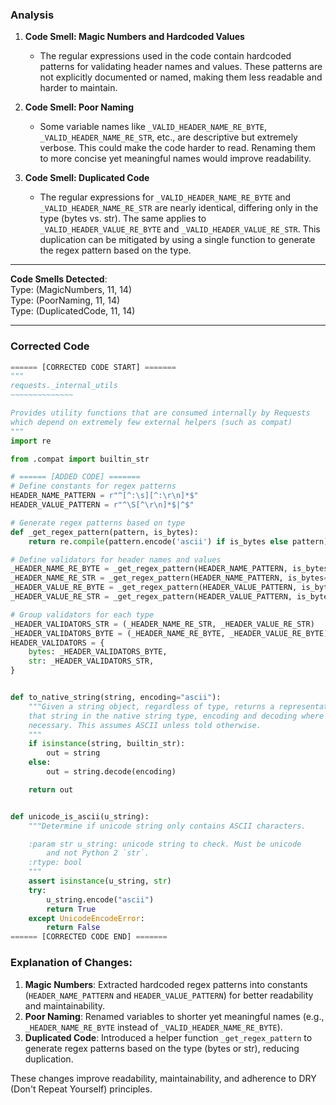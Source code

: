 ### Analysis

1. **Code Smell: Magic Numbers and Hardcoded Values**  
   - The regular expressions used in the code contain hardcoded patterns for validating header names and values. These patterns are not explicitly documented or named, making them less readable and harder to maintain.

2. **Code Smell: Poor Naming**  
   - Some variable names like `_VALID_HEADER_NAME_RE_BYTE`, `_VALID_HEADER_NAME_RE_STR`, etc., are descriptive but extremely verbose. This could make the code harder to read. Renaming them to more concise yet meaningful names would improve readability.

3. **Code Smell: Duplicated Code**  
   - The regular expressions for `_VALID_HEADER_NAME_RE_BYTE` and `_VALID_HEADER_NAME_RE_STR` are nearly identical, differing only in the type (bytes vs. str). The same applies to `_VALID_HEADER_VALUE_RE_BYTE` and `_VALID_HEADER_VALUE_RE_STR`. This duplication can be mitigated by using a single function to generate the regex pattern based on the type.

---

**Code Smells Detected**:  
Type: (MagicNumbers, 11, 14)  
Type: (PoorNaming, 11, 14)  
Type: (DuplicatedCode, 11, 14)

---

### Corrected Code

```python
====== [CORRECTED CODE START] =======
"""
requests._internal_utils
~~~~~~~~~~~~~~

Provides utility functions that are consumed internally by Requests
which depend on extremely few external helpers (such as compat)
"""
import re

from .compat import builtin_str

# ====== [ADDED CODE] =======  
# Define constants for regex patterns
HEADER_NAME_PATTERN = r"^[^:\s][^:\r\n]*$"
HEADER_VALUE_PATTERN = r"^\S[^\r\n]*$|^$"

# Generate regex patterns based on type
def _get_regex_pattern(pattern, is_bytes):
    return re.compile(pattern.encode('ascii') if is_bytes else pattern)

# Define validators for header names and values
_HEADER_NAME_RE_BYTE = _get_regex_pattern(HEADER_NAME_PATTERN, is_bytes=True)
_HEADER_NAME_RE_STR = _get_regex_pattern(HEADER_NAME_PATTERN, is_bytes=False)
_HEADER_VALUE_RE_BYTE = _get_regex_pattern(HEADER_VALUE_PATTERN, is_bytes=True)
_HEADER_VALUE_RE_STR = _get_regex_pattern(HEADER_VALUE_PATTERN, is_bytes=False)

# Group validators for each type
_HEADER_VALIDATORS_STR = (_HEADER_NAME_RE_STR, _HEADER_VALUE_RE_STR)
_HEADER_VALIDATORS_BYTE = (_HEADER_NAME_RE_BYTE, _HEADER_VALUE_RE_BYTE)
HEADER_VALIDATORS = {
    bytes: _HEADER_VALIDATORS_BYTE,
    str: _HEADER_VALIDATORS_STR,
}


def to_native_string(string, encoding="ascii"):
    """Given a string object, regardless of type, returns a representation of
    that string in the native string type, encoding and decoding where
    necessary. This assumes ASCII unless told otherwise.
    """
    if isinstance(string, builtin_str):
        out = string
    else:
        out = string.decode(encoding)

    return out


def unicode_is_ascii(u_string):
    """Determine if unicode string only contains ASCII characters.

    :param str u_string: unicode string to check. Must be unicode
        and not Python 2 `str`.
    :rtype: bool
    """
    assert isinstance(u_string, str)
    try:
        u_string.encode("ascii")
        return True
    except UnicodeEncodeError:
        return False
====== [CORRECTED CODE END] =======
```

### Explanation of Changes:  
1. **Magic Numbers**: Extracted hardcoded regex patterns into constants (`HEADER_NAME_PATTERN` and `HEADER_VALUE_PATTERN`) for better readability and maintainability.  
2. **Poor Naming**: Renamed variables to shorter yet meaningful names (e.g., `_HEADER_NAME_RE_BYTE` instead of `_VALID_HEADER_NAME_RE_BYTE`).  
3. **Duplicated Code**: Introduced a helper function `_get_regex_pattern` to generate regex patterns based on the type (bytes or str), reducing duplication.  

These changes improve readability, maintainability, and adherence to DRY (Don't Repeat Yourself) principles.